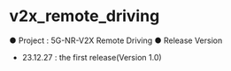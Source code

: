 # v2x_remote_driving

● Project : 5G-NR-V2X Remote Driving
● Release Version
   - 23.12.27 : the first release(Version 1.0)
